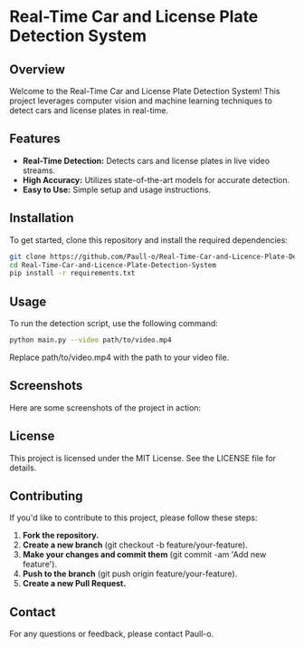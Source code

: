 # Real-Time Car and License Plate Detection System

## Overview

Welcome to the Real-Time Car and License Plate Detection System! This project leverages computer vision and machine learning techniques to detect cars and license plates in real-time.

## Features

- **Real-Time Detection:** Detects cars and license plates in live video streams.
- **High Accuracy:** Utilizes state-of-the-art models for accurate detection.
- **Easy to Use:** Simple setup and usage instructions.

## Installation

To get started, clone this repository and install the required dependencies:

```bash
git clone https://github.com/Paull-o/Real-Time-Car-and-Licence-Plate-Detection-System.git
cd Real-Time-Car-and-Licence-Plate-Detection-System
pip install -r requirements.txt 
```

## Usage

To run the detection script, use the following command:

```bash
python main.py --video path/to/video.mp4
```
Replace path/to/video.mp4 with the path to your video file.

## Screenshots

Here are some screenshots of the project in action:

## License

This project is licensed under the MIT License. See the LICENSE file for details.

## Contributing

If you'd like to contribute to this project, please follow these steps:

1. **Fork the repository.** 
2. **Create a new branch** (git checkout -b feature/your-feature).
3. **Make your changes and commit them** (git commit -am 'Add new feature').
4. **Push to the branch** (git push origin feature/your-feature).
5. **Create a new Pull Request.**


## Contact

For any questions or feedback, please contact Paull-o.
